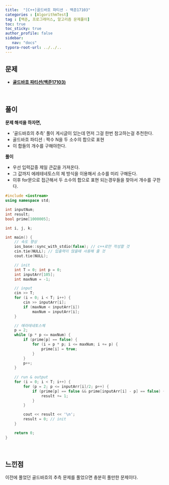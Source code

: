 ```yaml
---
title:  "[C++]골드바흐 파티션 - 백준17103"
categories : [AlgorithmTest]
tag : [백준, 프로그래머스, 알고리즘 문제풀이]
toc: true
toc_sticky: true
author_profile: false
sidebar:
   nav: "docs"
typora-root-url: ../../..
---
```




## 문제

* **[골드바흐 파티션(백준17103)](https://www.acmicpc.net/problem/17103)**

<br>

## 풀이

**문제 해석을 하자면,**

* '골드바흐의 추측' 풀이 게시글이 있는데 먼저 그걸 한번 참고하는걸 추천한다.
* 골드바흐 파티션 : 짝수 N을 두 소수의 합으로 표현
* 이 합들의 개수를 구해야한다.



**풀이**

* 우선 입력값중 제일 큰값을 가져온다.
* 그 값까지 에레테네토스의 체 방식을 이용해서 소수를 미리 구해둔다.
* 이후 for문으로 접근해서 두 소수의 합으로 표현 되는경우들을 찾아서 개수를 구한다.



```c++
#include <iostream>
using namespace std;

int inputNum;
int result;
bool prime[1000005];

int i, j, k;

int main() {
	// 속도 향상
	ios_base::sync_with_stdio(false); // c++로만 작성할 것
	cin.tie(NULL); // 입출력이 많을때 사용해 줄 것
	cout.tie(NULL);

	// init
	int T = 0; int p = 0;
	int inputArr[105];
	int maxNum = -1;

	// input
	cin >> T;
	for (i = 0; i < T; i++) {
		cin >> inputArr[i];
		if (maxNum < inputArr[i])
			maxNum = inputArr[i];
	}

	// 에라테네토스체
	p = 2;
	while (p * p <= maxNum) {
		if (prime[p] == false) {
			for (i = p * p; i <= maxNum; i += p) {
				prime[i] = true;
			}
		}
		p++;
	}
	
	// run & output
	for (i = 0; i < T; i++) {
		for (p = 2; p <= inputArr[i]/2; p++) {
			if (prime[p] == false && prime[inputArr[i] - p] == false) { // 합해서 N이 나오는 두 수가 모두 소수 라면?
				result += 1;
			}
		}

		cout << result << '\n';
		result = 0; // init
	}

	return 0;
}
```

<br>

## 느낀점

이전에 풀었던 골드바흐의 추측 문제를 풀었으면 충분히 풀만한 문제이다.
